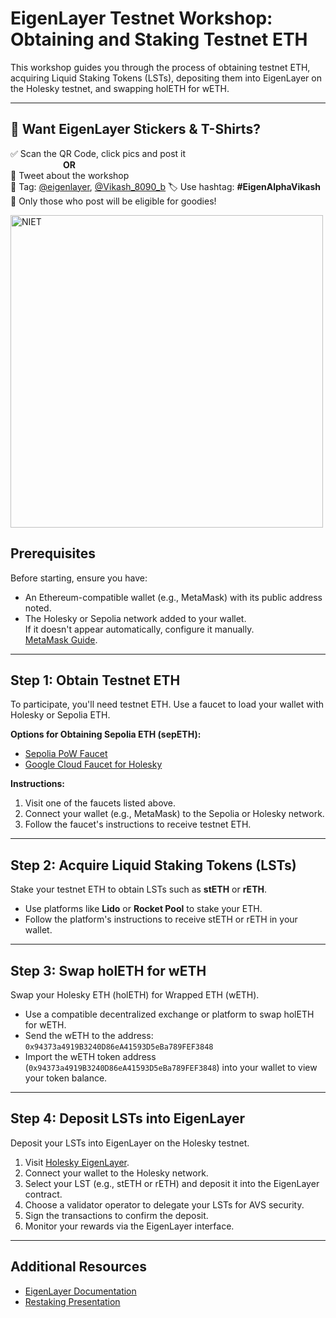 # EigenLayer Testnet Workshop: Obtaining and Staking Testnet ETH

This workshop guides you through the process of obtaining testnet ETH, acquiring Liquid Staking Tokens (LSTs), depositing them into EigenLayer on the Holesky testnet, and swapping holETH for wETH.

---

## 🎁 Want EigenLayer Stickers & T-Shirts?

✅ Scan the QR Code, click pics and post it  
      **OR**  
📲 Tweet about the workshop  
🧠 Tag: [@eigenlayer](https://twitter.com/eigenlayer), [@Vikash_8090_b](https://twitter.com/Vikash_8090_b) 
🏷️ Use hashtag: **#EigenAlphaVikash**  
🎉 Only those who post will be eligible for goodies!


<img width="500" height="500" alt="NIET" src="https://github.com/user-attachments/assets/0e6bfb9c-e496-4326-8f7e-9ca393154a60" />



## Prerequisites

Before starting, ensure you have:

- An Ethereum-compatible wallet (e.g., MetaMask) with its public address noted.
- The Holesky or Sepolia network added to your wallet.  
  If it doesn't appear automatically, configure it manually.  
  [MetaMask Guide](https://support.metamask.io/more-web3/learn/eth-on-testnets/).

---

## Step 1: Obtain Testnet ETH

To participate, you'll need testnet ETH. Use a faucet to load your wallet with Holesky or Sepolia ETH.

**Options for Obtaining Sepolia ETH (sepETH):**
- [Sepolia PoW Faucet](https://sepolia-faucet.pk910.de/)
- [Google Cloud Faucet for Holesky](https://cloud.google.com/application/web3/faucet/ethereum/holesky)

**Instructions:**
1. Visit one of the faucets listed above.
2. Connect your wallet (e.g., MetaMask) to the Sepolia or Holesky network.
3. Follow the faucet's instructions to receive testnet ETH.

---

## Step 2: Acquire Liquid Staking Tokens (LSTs)

Stake your testnet ETH to obtain LSTs such as **stETH** or **rETH**.

- Use platforms like **Lido** or **Rocket Pool** to stake your ETH.
- Follow the platform's instructions to receive stETH or rETH in your wallet.

---

## Step 3: Swap holETH for wETH

Swap your Holesky ETH (holETH) for Wrapped ETH (wETH).

- Use a compatible decentralized exchange or platform to swap holETH for wETH.
- Send the wETH to the address:  
  `0x94373a4919B3240D86eA41593D5eBa789FEF3848`
- Import the wETH token address (`0x94373a4919B3240D86eA41593D5eBa789FEF3848`) into your wallet to view your token balance.

---

## Step 4: Deposit LSTs into EigenLayer

Deposit your LSTs into EigenLayer on the Holesky testnet.

1. Visit [Holesky EigenLayer](https://holesky.eigenlayer.xyz/).
2. Connect your wallet to the Holesky network.
3. Select your LST (e.g., stETH or rETH) and deposit it into the EigenLayer contract.
4. Choose a validator operator to delegate your LSTs for AVS security.
5. Sign the transactions to confirm the deposit.
6. Monitor your rewards via the EigenLayer interface.

---

## Additional Resources

- [EigenLayer Documentation](https://docs.eigencloud.xyz/products/eigenlayer/restakers/restaking-guides/testnet/obtaining-testnet-eth-and-liquid-staking-tokens-lsts)
- [Restaking Presentation]( https://docs.google.com/presentation/d/15NEPuOd_G_mf4ymFNlT9lhDzW_GJaR6i-gJVBqoU0dQ/edit?usp=sharing)
